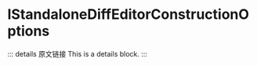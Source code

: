 # IStandaloneDiffEditorConstructionOptions
        
::: details 原文链接
This is a details block.
:::
        